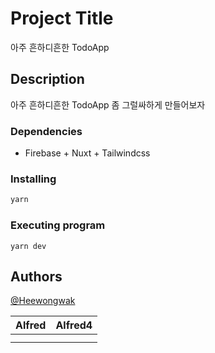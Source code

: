 # Project Title

아주 흔하디흔한 TodoApp

## Description

아주 흔하디흔한 TodoApp 좀 그럴싸하게 만들어보자

### Dependencies

- Firebase + Nuxt + Tailwindcss

### Installing

```sh
yarn
```

### Executing program

```
yarn dev
```

## Authors

 [@Heewongwak](https://heewon26.tistory.com/)
 
 | Alfred  | Alfred4 |
|---|---|
|   |   |
|   |   |


